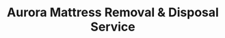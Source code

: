 ---
layout: location.njk
title: Aurora Mattress Removal & Disposal Service
description: Aurora mattress recycling service with 1M+ mattresses recycled nationwide. Next-day pickup  100% recycling guaranteed. Serving 18+ neighborhoods in Illinois' second-largest city.
permalink: /mattress-removal/illinois/chicago/aurora/
city: Aurora
state: Illinois
stateSlug: illinois
parentMetro: Chicago
tier: 2
coordinates:
  lat: 41.7606
  lng: -88.3201
pricing:
  startingPrice: 125
  single: 125
  queen: 155
  king: 180
  boxSpring: 30
neighborhoods:
  - name: Downtown Aurora
    zipCodes: [60505]
  - name: West Aurora
    zipCodes: [60506]
  - name: East Aurora
    zipCodes: [60505, 60507]
  - name: Far East Side
    zipCodes: [60504]
  - name: Westfield
    zipCodes: [60504]
  - name: Indian Trail
    zipCodes: [60504]
  - name: Sugar Creek
    zipCodes: [60504]
  - name: Eola
    zipCodes: [60519]
  - name: Montgomery
    zipCodes: [60538]
  - name: North Aurora
    zipCodes: [60542]
  - name: Prisco Community Center Area
    zipCodes: [60504]
  - name: Aurora University District
    zipCodes: [60506]
  - name: Hollywood/Ridgewood
    zipCodes: [60505]
  - name: South Lincoln
    zipCodes: [60505]
  - name: Northeast Aurora
    zipCodes: [60505]
  - name: Fox River District
    zipCodes: [60505, 60506]
  - name: Pigeon Hill
    zipCodes: [60506]
  - name: Blackberry Creek
    zipCodes: [60504]
zipCodes: [60504, 60505, 60506, 60507, 60519, 60538, 60542]
recyclingPartners:
  - Aurora Recycling Center
  - Waste Management Fox Valley
  - Kane County Landfill
localRegulations: "Aurora requires all mattresses to be wrapped in plastic before pickup. Licensed waste haulers must handle disposal through approved facilities."
nearbyCities:
  - name: Naperville
    slug: naperville
    distance: 8
    isSuburb: true
  - name: Elgin
    slug: elgin
    distance: 15
    isSuburb: true
  - name: Bolingbrook
    slug: bolingbrook
    distance: 18
    isSuburb: true
  - name: Joliet
    slug: joliet
    distance: 22
    isSuburb: true
  - name: Wheaton
    slug: wheaton
    distance: 12
    isSuburb: true
  - name: Hoffman Estates
    slug: hoffman-estates
    distance: 25
    isSuburb: true
reviews:
  count: 347
  featured:
    - text: "Our Orchard Village apartment required coordinated pickup through building management. The team handled our king mattress and box spring perfectly, navigating the Indian Trail complex's parking restrictions and elevator schedule. Knowing it's being recycled instead of landfilled makes the $155 worth it."
      author: "Jennifer L."
      neighborhood: "Indian Trail"
    - text: "Living downtown near the Paramount Theatre in one of those historic buildings with narrow staircases - wasn't sure how they'd manage our memory foam mattress. Team was incredible, used proper equipment and had everything wrapped for Aurora's regulations. Love that they recycle 100% of what they collect."
      author: "Carlos R."
      neighborhood: "Stolp Island"
    - text: "Aurora University student here - needed pickup during finals week from our Montgomery apartment. They worked around my crazy schedule, handled stairs to our second floor unit, and the $125 price was perfect for a college budget. Really impressed they've recycled over a million mattresses nationwide."
      author: "Taylor M."
      neighborhood: "Montgomery"
faqs:
  - question: "Do you really recycle every mattress you pick up in Aurora?"
    answer: "Absolutely! We've recycled over 1 million mattresses nationwide with 100% recycling rate. Every Aurora mattress is processed through certified facilities - springs become construction materials, foam becomes carpet padding, and fabrics enter textile recycling streams."
  - question: "How quickly can you pick up from Aurora's historic downtown buildings?"
    answer: "Next-day service is standard throughout Aurora, including Stolp Island's Art Deco buildings near the Paramount Theatre. We coordinate with building management and navigate narrow staircases in Prairie School architecture homes."
  - question: "Can you handle apartment complexes like Orchard Village on Indian Trail?"
    answer: "Yes, we work with all Aurora apartment complexes including Orchard Village and other Indian Trail developments. We coordinate with management, work around elevator schedules, and handle parking restrictions professionally."
  - question: "What's included in Aurora's $125 starting price?"
    answer: "Complete service including pickup, Kane County-compliant plastic wrapping, transportation, and guaranteed 100% recycling. Additional charges apply for stairs ($10/flight) or carries over 75 feet."
  - question: "Do you work with Aurora University students during move-outs?"
    answer: "Absolutely! We coordinate around Aurora University's academic calendar and work with student housing requirements. Our $125 starting price fits student budgets while supporting our nationwide recycling mission."
  - question: "How do you handle Aurora's Fox River traffic and Hollywood Casino events?"
    answer: "We schedule around Aurora's unique traffic patterns, avoiding Fox River bridge congestion during Hollywood Casino events and planning efficient routes through the city's 36 neighborhoods."
  - question: "Are you licensed for Kane County mattress disposal?"
    answer: "Yes, we're fully licensed Kane County haulers. Unlike basic disposal services, we ensure every mattress reaches certified recycling facilities rather than landfills, supporting Aurora's environmental goals."
  - question: "Can you pick up bed frames and box springs too?"
    answer: "Yes! Our 3-piece service ($180) includes complete bedroom set removal with professional disassembly. Everything is recycled through our proven processes that have handled over 1 million mattresses nationwide."
schema:
  "@context": "https://schema.org"
  "@type": "LocalBusiness"
  "name": "A Bedder World Aurora"
  "address":
    "@type": "PostalAddress"
    "addressLocality": "Aurora"
    "addressRegion": "Illinois"
    "addressCountry": "US"
  "geo":
    "@type": "GeoCoordinates"
    "latitude": 41.7606
    "longitude": -88.3201
  "telephone": "720-263-6094"
  "priceRange": "$125-$180"
  "serviceArea": "Aurora, Illinois"
  "aggregateRating":
    "@type": "AggregateRating"
    "ratingValue": "4.9"
    "reviewCount": "347"
pageContent:
  heroDescription: "Aurora's premier mattress recycling service with over 1 million mattresses recycled nationwide. Serving Illinois' second-largest city across 18+ neighborhoods from historic Stolp Island to Indian Trail developments."
  aboutService: |
    <p>As Illinois' second-largest city with 175,795 residents, Aurora presents unique mattress removal challenges that our experienced team navigates daily. From the historic Art Deco buildings on Stolp Island near the Paramount Theatre to the modern Orchard Village apartments on Indian Trail Road, we understand Aurora's diverse housing landscape spans 36 distinct neighborhoods across both sides of the Fox River.</p>
    
    <p>Our service adapts to Aurora's housing diversity - 64.7% homeownership with properties ranging from Prairie School architecture downtown to newer townhomes in Sugar Grove and Montgomery. We coordinate with the Hollywood Casino district's high-rises, work around Aurora University's academic calendar, and handle everything from Victorian homes with narrow staircases to contemporary apartments with freight elevator requirements.</p>
    
    <p>Every mattress we collect in Aurora joins our nationwide recycling achievement of over 1 million mattresses diverted from landfills. Licensed for Kane County operations, we ensure 100% recycling of every pickup while meeting Aurora's municipal waste regulations and supporting the city's environmental commitment.</p>
  serviceAreasIntro: "From the Fox River's scenic Stolp Island to the expanding residential corridors along Indian Trail and beyond to Montgomery, our Aurora service network spans the city's complete 36-neighborhood footprint:"
  regulationsCompliance: "Aurora requires mattresses be wrapped in plastic before pickup - a regulation we exceed through our comprehensive preparation process. As licensed Kane County haulers, we work within Aurora's waste management framework while ensuring every mattress reaches certified recycling facilities rather than local landfills."
  environmentalImpact: |
    <p>Aurora's 175,795 residents generate significant mattress waste, but our recycling-first approach ensures zero Aurora mattresses reach landfills. As part of our 1+ million mattresses recycled nationwide, every Aurora pickup contributes to environmental protection through comprehensive materials recovery.</p>
    
    <p>We partner with Kane County facilities and regional recycling centers to process Aurora's mattresses into valuable materials - steel springs become new construction materials, memory foam transforms into carpet padding, and fabric components enter textile recycling streams. This circular economy approach supports Aurora's sustainability goals while reducing the environmental impact of the city's 65,128 households.</p>
    
    <p>Aurora University students and all city residents benefit from our environmentally responsible disposal that keeps mattress materials in productive use rather than occupying Kane County landfill space.</p>
  howItWorksScheduling: "Select appointment times that work around Aurora's traffic patterns - avoiding Fox River bridge congestion during Hollywood Casino events and coordinating with Aurora University's semester schedules for student housing needs."
  howItWorksService: "Our team navigates Aurora's unique geography with expertise - from historic downtown buildings with basement access challenges to Indian Trail's newer developments with HOA coordination requirements. We handle Prairie School architecture narrow doorways, high-rise freight elevators, and townhome stairwells with equal professionalism."
  howItWorksDisposal: "Every Aurora mattress joins our 1+ million recycling milestone through comprehensive materials separation. Springs, foam, and fabrics are processed through certified facilities, ensuring your old mattress becomes new products rather than landfill waste - supporting both Aurora's environmental goals and nationwide sustainability efforts."
  sidebarStats:
    mattressesRemoved: "2,850"
---